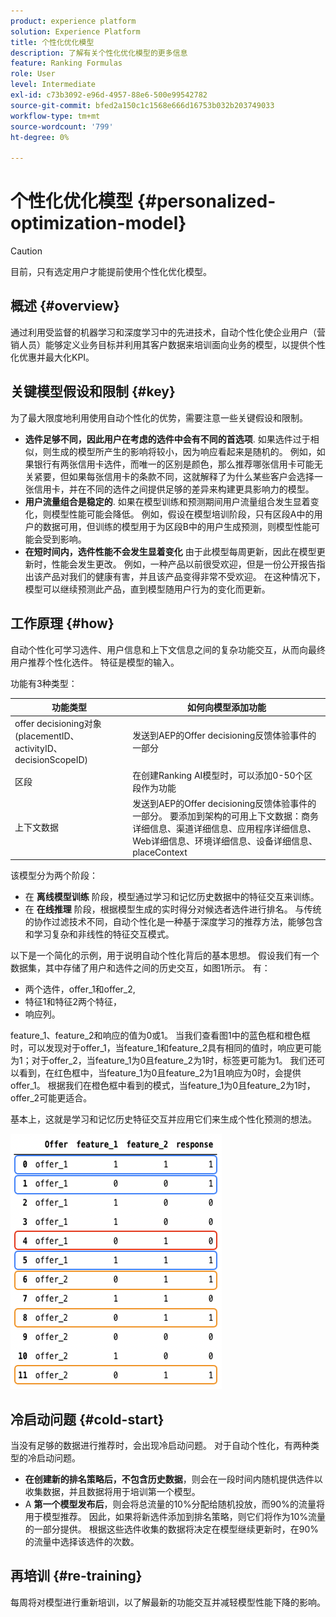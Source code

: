 ```yaml
---
product: experience platform
solution: Experience Platform
title: 个性化优化模型
description: 了解有关个性化优化模型的更多信息
feature: Ranking Formulas
role: User
level: Intermediate
exl-id: c73b3092-e96d-4957-88e6-500e99542782
source-git-commit: bfed2a150c1c1568e666d16753b032b203749033
workflow-type: tm+mt
source-wordcount: '799'
ht-degree: 0%

---
```


# 个性化优化模型 {#personalized-optimization-model}

>[!CAUTION]
>
>目前，只有选定用户才能提前使用个性化优化模型。

## 概述 {#overview}

通过利用受监督的机器学习和深度学习中的先进技术，自动个性化使企业用户（营销人员）能够定义业务目标并利用其客户数据来培训面向业务的模型，以提供个性化优惠并最大化KPI。

## 关键模型假设和限制 {#key}

为了最大限度地利用使用自动个性化的优势，需要注意一些关键假设和限制。

* **选件足够不同，因此用户在考虑的选件中会有不同的首选项**. 如果选件过于相似，则生成的模型所产生的影响将较小，因为响应看起来是随机的。
例如，如果银行有两张信用卡选件，而唯一的区别是颜色，那么推荐哪张信用卡可能无关紧要，但如果每张信用卡的条款不同，这就解释了为什么某些客户会选择一张信用卡，并在不同的选件之间提供足够的差异来构建更具影响力的模型。
* **用户流量组合是稳定的**. 如果在模型训练和预测期间用户流量组合发生显着变化，则模型性能可能会降低。 例如，假设在模型培训阶段，只有区段A中的用户的数据可用，但训练的模型用于为区段B中的用户生成预测，则模型性能可能会受到影响。
* **在短时间内，选件性能不会发生显着变化** 由于此模型每周更新，因此在模型更新时，性能会发生更改。 例如，一种产品以前很受欢迎，但是一份公开报告指出该产品对我们的健康有害，并且该产品变得非常不受欢迎。 在这种情况下，模型可以继续预测此产品，直到模型随用户行为的变化而更新。

## 工作原理 {#how}

自动个性化可学习选件、用户信息和上下文信息之间的复杂功能交互，从而向最终用户推荐个性化选件。 特征是模型的输入。

功能有3种类型：

| 功能类型 | 如何向模型添加功能 |
|--------------|----------------------------|
| offer decisioning对象(placementID、activityID、decisionScopeID) | 发送到AEP的Offer decisioning反馈体验事件的一部分 |
| 区段 | 在创建Ranking AI模型时，可以添加0-50个区段作为功能 |
| 上下文数据 | 发送到AEP的Offer decisioning反馈体验事件的一部分。 要添加到架构的可用上下文数据：商务详细信息、渠道详细信息、应用程序详细信息、 Web详细信息、环境详细信息、设备详细信息、 placeContext |

该模型分为两个阶段：

* 在 **离线模型训练** 阶段，模型通过学习和记忆历史数据中的特征交互来训练。
* 在 **在线推理** 阶段，根据模型生成的实时得分对候选者选件进行排名。 与传统的协作过滤技术不同，自动个性化是一种基于深度学习的推荐方法，能够包含和学习复杂和非线性的特征交互模式。

以下是一个简化的示例，用于说明自动个性化背后的基本思想。 假设我们有一个数据集，其中存储了用户和选件之间的历史交互，如图1所示。 有：
* 两个选件，offer_1和offer_2,
* 特征1和特征2两个特征，
* 响应列。

feature_1、feature_2和响应的值为0或1。 当我们查看图1中的蓝色框和橙色框时，可以发现对于offer_1，当feature_1和feature_2具有相同的值时，响应更可能为1；对于offer_2，当feature_1为0且feature_2为1时，标签更可能为1。 我们还可以看到，在红色框中，当feature_1为0且feature_2为1且响应为0时，会提供offer_1。 根据我们在橙色框中看到的模式，当feature_1为0且feature_2为1时，offer_2可能更适合。

基本上，这就是学习和记忆历史特征交互并应用它们来生成个性化预测的想法。

![](../assets/perso-ranking-schema.png)

## 冷启动问题 {#cold-start}

当没有足够的数据进行推荐时，会出现冷启动问题。 对于自动个性化，有两种类型的冷启动问题。

* **在创建新的排名策略后，不包含历史数据**，则会在一段时间内随机提供选件以收集数据，并且数据将用于培训第一个模型。
* A **第一个模型发布后**，则会将总流量的10%分配给随机投放，而90%的流量将用于模型推荐。 因此，如果将新选件添加到排名策略，则它们将作为10%流量的一部分提供。 根据这些选件收集的数据将决定在模型继续更新时，在90%的流量中选择该选件的次数。

## 再培训 {#re-training}

每周将对模型进行重新培训，以了解最新的功能交互并减轻模型性能下降的影响。

